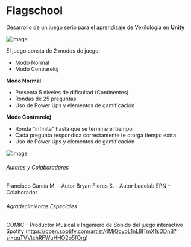 # Flagschool
 Desarrollo de un juego serio para el aprendizaje de Vexilología en **Unity**

![image](https://user-images.githubusercontent.com/72845439/158236032-4ddee37b-cc12-4093-8f17-00caa5a46ae6.png)

El juego consta de 2 modos de juego:
- Modo Normal
- Modo Contrareloj

**Modo Normal**
- Presenta 5 niveles de dificultad (Continentes)
- Rondas de 25 preguntas 
- Uso de Power Ups y elementos de gamificación

**Modo Contrareloj** 
- Ronda "infinita" hasta que se termine el tiempo
- Cada pregunta respondida correctamente te otorga tiempo extra
- Uso de Power Ups y elementos de gamificación

![image](https://user-images.githubusercontent.com/72845439/158236155-d5f2b4dd-0349-446c-bce4-ea9129f167bf.png)

###### Autores y Colaboradores
Francisco García M. - Autor
Bryan Flores S. - Autor
Ludolab EPN - Colaborador

###### Agradecimientos Especiales 
COMIC - Productor Musical e Ingeniero de Sonido del juego interactivo
Spotify (https://open.spotify.com/artist/4MjQoypL1nL8lTmX1sDDnB?si=qqTVVtxhRFWuHHO2p5fOrg) 
